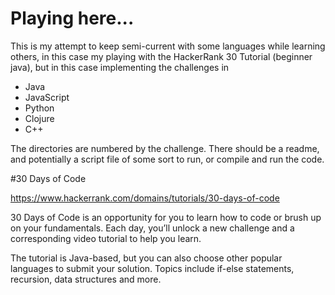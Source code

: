 # Playing here...

This is my attempt to keep semi-current with some languages while learning others, in this case my playing with the HackerRank 30 Tutorial (beginner java), but in this case implementing the challenges in

+ Java
+ JavaScript
+ Python
+ Clojure
+ C++

The directories are numbered by the challenge. There should be a readme, and potentially a script file of some sort to run, or compile and run the code.

#30 Days of Code

https://www.hackerrank.com/domains/tutorials/30-days-of-code

30 Days of Code is an opportunity for you to learn how to code or brush up on your fundamentals. Each day, you’ll unlock a new challenge and a corresponding video tutorial to help you learn.

The tutorial is Java-based, but you can also choose other popular languages to submit your solution. Topics include if-else statements, recursion, data structures and more.